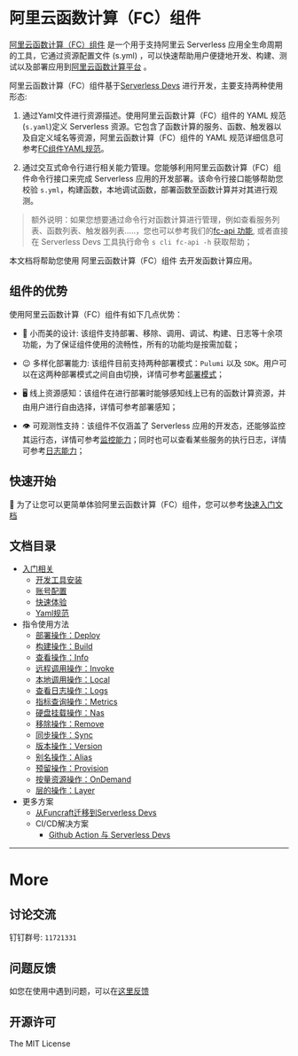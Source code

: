 # 阿里云函数计算（FC）组件

[阿里云函数计算（FC）组件](https://github.com/devsapp/fc) 是一个用于支持阿里云 Serverless 应用全生命周期的工具，它通过资源配置文件 (s.yml) ，可以快速帮助用户便捷地开发、构建、测试以及部署应用到[阿里云函数计算平台](https://www.aliyun.com/product/fc?spm=5176.19720258.J_8058803260.115.e9392c4aHejRf3) 。

阿里云函数计算（FC）组件基于[Serverless Devs](https://www.serverless-devs.com/) 进行开发，主要支持两种使用形态: 

1. 通过Yaml文件进行资源描述。使用阿里云函数计算（FC）组件的 YAML 规范(`s.yaml`)定义 Serverless 资源。它包含了函数计算的服务、函数、触发器以及自定义域名等资源，阿里云函数计算（FC）组件的 YAML 规范详细信息可参考[FC组件YAML规范](./Others/yaml.md)。

2. 通过交互式命令行进行相关能力管理。您能够利用阿里云函数计算（FC）组件命令行接口来完成 Serverless 应用的开发部署。该命令行接口能够帮助您校验 `s.yml`，构建函数，本地调试函数，部署函数至函数计算并对其进行观测。

> 额外说明：如果您想要通过命令行对函数计算进行管理，例如查看服务列表、函数列表、触发器列表.....，您也可以参考我们的[fc-api 功能](https://github.com/devsapp/fc-api), 或者直接在 Serverless Devs 工具执行命令 `s cli fc-api -h` 获取帮助；

本文档将帮助您使用 阿里云函数计算（FC）组件 去开发函数计算应用。

## 组件的优势

使用阿里云函数计算（FC）组件有如下几点优势：

- 🌇 小而美的设计: 该组件支持部署、移除、调用、调试、构建、日志等十余项功能，为了保证组件使用的流畅性，所有的功能均是按需加载；

- 😉 多样化部署能力: 该组件目前支持两种部署模式：`Pulumi` 以及 `SDK`。用户可以在这两种部署模式之间自由切换，详情可参考[部署模式](Usage/deploy.md#函数部署的底座)；

- 🖥️ 线上资源感知：该组件在进行部署时能够感知线上已有的函数计算资源，并由用户进行自由选择，详情可参考部署感知；

- 👁️ 可观测性支持：该组件不仅涵盖了 Serverless 应用的开发态，还能够监控其运行态，详情可参考[监控能力](Usage/metrics.md)；同时也可以查看某些服务的执行日志，详情可参考[日志能力](Usage/logs.md)；

## 快速开始

🔑 为了让您可以更简单体验阿里云函数计算（FC）组件，您可以参考[快速入门文档](./Getting-started/Hello-world-application.md)

## 文档目录

- [入门相关](./Getting-started/Getting-started.md)
    - [开发工具安装](./Getting-started/Install-tutorial.md)
    - [账号配置](./Getting-started/Setting-up-credentials.md)
    - [快速体验](./Getting-started/Hello-world-application.md)
    - [Yaml规范](./Others/yaml.md)
- 指令使用方法
    - [部署操作：Deploy](./Usage/deploy.md)
    - [构建操作：Build](./Usage/build.md)
    - [查看操作：Info](./Usage/info.md)
    - [远程调用操作：Invoke](./Usage/invoke.md)
    - [本地调用操作：Local](./Usage/local.md)
    - [查看日志操作：Logs](./Usage/logs.md)
    - [指标查询操作：Metrics](./Usage/metrics.md)
    - [硬盘挂载操作：Nas](./Usage/nas.md)
    - [移除操作：Remove](./Usage/remove.md)
    - [同步操作：Sync](./Usage/sync.md)
    - [版本操作：Version](./Usage/version.md)
    - [别名操作：Alias](./Usage/alias.md)
    - [预留操作：Provision](./Usage/provision.md)
    - [按量资源操作：OnDemand](./Usage/onDemand.md)
    - [层的操作：Layer](./Usage/layer.md)
- 更多方案
    - [从Funcraft迁移到Serverless Devs](./Others/fun-fc.md)
    - CI/CD解决方案
        - [Github Action 与 Serverless Devs](./Others/github-action.md)
----

# More

## 讨论交流

钉钉群号: `11721331`

## 问题反馈

如您在使用中遇到问题，可以在[这里反馈](https://github.com/devsapp/fc/issues)

## 开源许可

The MIT License
